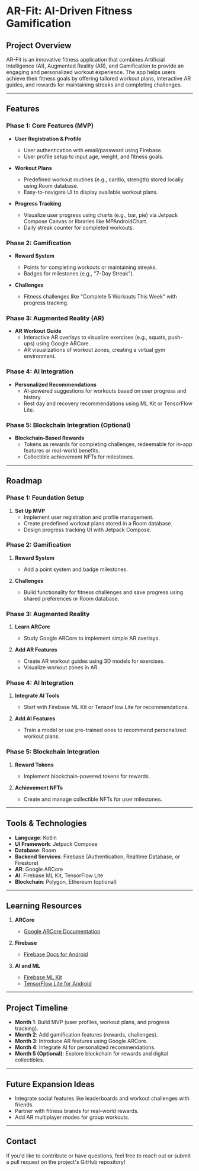 # AR-Fit: AI-Driven Fitness Gamification

## **Project Overview**
AR-Fit is an innovative fitness application that combines Artificial Intelligence (AI), Augmented Reality (AR), and Gamification to provide an engaging and personalized workout experience. The app helps users achieve their fitness goals by offering tailored workout plans, interactive AR guides, and rewards for maintaining streaks and completing challenges.

---

## **Features**

### **Phase 1: Core Features (MVP)**
- **User Registration & Profile**
  - User authentication with email/password using Firebase.
  - User profile setup to input age, weight, and fitness goals.

- **Workout Plans**
  - Predefined workout routines (e.g., cardio, strength) stored locally using Room database.
  - Easy-to-navigate UI to display available workout plans.

- **Progress Tracking**
  - Visualize user progress using charts (e.g., bar, pie) via Jetpack Compose Canvas or libraries like MPAndroidChart.
  - Daily streak counter for completed workouts.

### **Phase 2: Gamification**
- **Reward System**
  - Points for completing workouts or maintaining streaks.
  - Badges for milestones (e.g., "7-Day Streak").

- **Challenges**
  - Fitness challenges like "Complete 5 Workouts This Week" with progress tracking.

### **Phase 3: Augmented Reality (AR)**
- **AR Workout Guide**
  - Interactive AR overlays to visualize exercises (e.g., squats, push-ups) using Google ARCore.
  - AR visualizations of workout zones, creating a virtual gym environment.

### **Phase 4: AI Integration**
- **Personalized Recommendations**
  - AI-powered suggestions for workouts based on user progress and history.
  - Rest day and recovery recommendations using ML Kit or TensorFlow Lite.

### **Phase 5: Blockchain Integration (Optional)**
- **Blockchain-Based Rewards**
  - Tokens as rewards for completing challenges, redeemable for in-app features or real-world benefits.
  - Collectible achievement NFTs for milestones.

---

## **Roadmap**

### **Phase 1: Foundation Setup**
1. **Set Up MVP**
   - Implement user registration and profile management.
   - Create predefined workout plans stored in a Room database.
   - Design progress tracking UI with Jetpack Compose.

### **Phase 2: Gamification**
1. **Reward System**
   - Add a point system and badge milestones.

2. **Challenges**
   - Build functionality for fitness challenges and save progress using shared preferences or Room database.

### **Phase 3: Augmented Reality**
1. **Learn ARCore**
   - Study Google ARCore to implement simple AR overlays.

2. **Add AR Features**
   - Create AR workout guides using 3D models for exercises.
   - Visualize workout zones in AR.

### **Phase 4: AI Integration**
1. **Integrate AI Tools**
   - Start with Firebase ML Kit or TensorFlow Lite for recommendations.

2. **Add AI Features**
   - Train a model or use pre-trained ones to recommend personalized workout plans.

### **Phase 5: Blockchain Integration**
1. **Reward Tokens**
   - Implement blockchain-powered tokens for rewards.

2. **Achievement NFTs**
   - Create and manage collectible NFTs for user milestones.

---

## **Tools & Technologies**
- **Language**: Kotlin
- **UI Framework**: Jetpack Compose
- **Database**: Room
- **Backend Services**: Firebase (Authentication, Realtime Database, or Firestore)
- **AR**: Google ARCore
- **AI**: Firebase ML Kit, TensorFlow Lite
- **Blockchain**: Polygon, Ethereum (optional)

---

## **Learning Resources**
1. **ARCore**
   - [Google ARCore Documentation](https://developers.google.com/ar)

2. **Firebase**
   - [Firebase Docs for Android](https://firebase.google.com/docs/android/setup)

3. **AI and ML**
   - [Firebase ML Kit](https://firebase.google.com/products/ml)
   - [TensorFlow Lite for Android](https://www.tensorflow.org/lite)

---

## **Project Timeline**
- **Month 1**: Build MVP (user profiles, workout plans, and progress tracking).
- **Month 2**: Add gamification features (rewards, challenges).
- **Month 3**: Introduce AR features using Google ARCore.
- **Month 4**: Integrate AI for personalized recommendations.
- **Month 5 (Optional)**: Explore blockchain for rewards and digital collectibles.

---

## **Future Expansion Ideas**
- Integrate social features like leaderboards and workout challenges with friends.
- Partner with fitness brands for real-world rewards.
- Add AR multiplayer modes for group workouts.

---

## **Contact**
If you'd like to contribute or have questions, feel free to reach out or submit a pull request on the project's GitHub repository!

